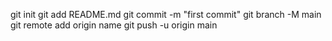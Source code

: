 git init
git add README.md
git commit -m "first commit"
git branch -M main
git remote add origin name
git push -u origin main
